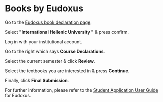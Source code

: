 # Books by Eudoxus

Go to the [Eudoxus book declaration page](https://service.eudoxus.gr/student/).

Select **"International Hellenic University "** & press confirm.

Log in with your institutional account.

Go to the right which says **Course Declarations**.

Select the current semester & click **Review**.

Select the textbooks you are interested in & press **Continue**.

Finally, click **Final Submission**.

For further information, please refer to the [Student Application User Guide](https://eudoxus.gr/files/User_Manual_Students.pdf) for Eudoxus.